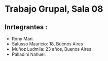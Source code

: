# Trabajo Grupal, Sala 08
## Inrtegrantes :
- Rony Mari.
- Salusso Mauricio: 18, Buenos Aires
- Muñoz Ludmila: 23 años, Buenos Aires
- Palladini Nahuel.